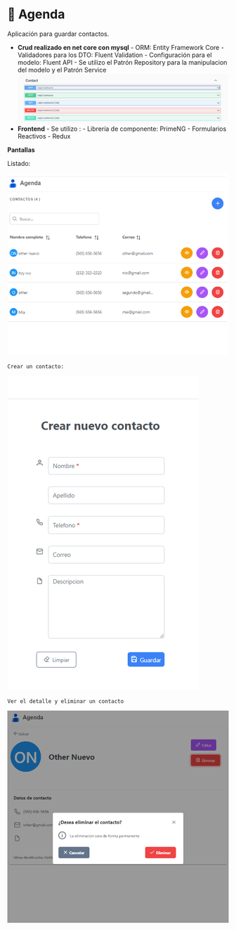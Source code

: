 
# 💫 Agenda
Aplicación para guardar contactos. 

 - **Crud realizado en net core con mysql**
		 - ORM: Entity Framework Core
		 - Validadores para los DTO: Fluent Validation
		 - Configuración para el modelo: Fluent API
		 - Se utilizo el Patrón Repository para la manipulacion del modelo y el Patrón Service
 ![enter image description here](https://raw.githubusercontent.com/aniicossio1997/contact-app/main/photos/crud-backend.png)
 - **Frontend**
		 - Se utilizo :
				 - Librería de componente: PrimeNG
				 - Formularios Reactivos
				 - Redux
		

**Pantallas** 

Listado:

![enter image description here](https://raw.githubusercontent.com/aniicossio1997/contact-app/main/photos/lista.png)
    
		
	
    Crear un contacto:
![Formulario para crear un contacto](https://raw.githubusercontent.com/aniicossio1997/contact-app/main/photos/crear.png) 

    Ver el detalle y eliminar un contacto

![enter image description here](https://raw.githubusercontent.com/aniicossio1997/contact-app/main/photos/delete.png)
